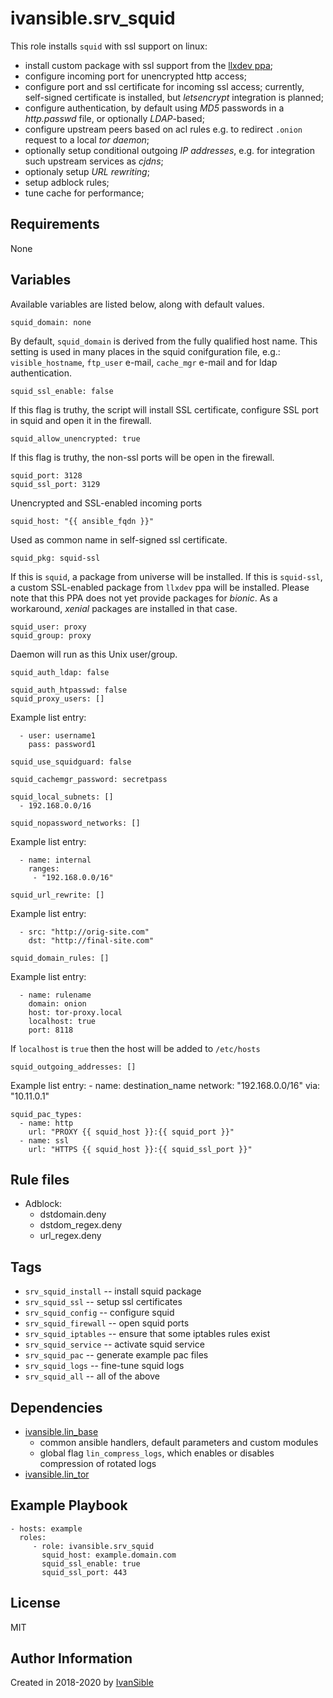 # ivansible.srv_squid

This role installs `squid` with ssl support on linux:
 - install custom package with ssl support from the [llxdev ppa](https://launchpad.net/~llxdev/+archive/ubuntu/xenial/);
 - configure incoming port for unencrypted http access;
 - configure port and ssl certificate for incoming ssl access;
   currently, self-signed certificate is installed,
   but _letsencrypt_ integration is planned;
 - configure authentication, by default using _MD5_ passwords
   in a _http.passwd_ file, or optionally _LDAP_-based;
 - configure upstream peers based on acl rules
   e.g. to redirect `.onion` request to a local _tor daemon_;
 - optionally setup conditional outgoing _IP addresses_,
   e.g. for integration such upstream services as _cjdns_;
 - optionaly setup _URL rewriting_;
 - setup adblock rules;
 - tune cache for performance;


## Requirements

None


## Variables

Available variables are listed below, along with default values.

    squid_domain: none
By default, `squid_domain` is derived from the fully qualified host name.
This setting is used in many places in the squid conifguration file, e.g.:
`visible_hostname`, `ftp_user` e-mail, `cache_mgr` e-mail
and for ldap authentication.

    squid_ssl_enable: false
If this flag is truthy, the script will install SSL certificate, configure SSL port in squid and open it in the firewall.

    squid_allow_unencrypted: true
If this flag is truthy, the non-ssl ports will be open in the firewall.

    squid_port: 3128
    squid_ssl_port: 3129
Unencrypted and SSL-enabled incoming ports

    squid_host: "{{ ansible_fqdn }}"
Used as common name in self-signed ssl certificate.

    squid_pkg: squid-ssl
If this is `squid`, a package from universe will be installed.
If this is `squid-ssl`, a custom SSL-enabled package from `llxdev` ppa will be installed. Please note that this PPA does not yet provide packages for _bionic_. As a workaround, _xenial_ packages are installed in that case.

    squid_user: proxy
    squid_group: proxy
Daemon will run as this Unix user/group.

    squid_auth_ldap: false

    squid_auth_htpasswd: false
    squid_proxy_users: []
Example list entry:

      - user: username1
        pass: password1

    squid_use_squidguard: false

    squid_cachemgr_password: secretpass

    squid_local_subnets: []
      - 192.168.0.0/16

    squid_nopassword_networks: []
Example list entry:

      - name: internal
        ranges:
         - "192.168.0.0/16"

    squid_url_rewrite: []
Example list entry:

      - src: "http://orig-site.com"
        dst: "http://final-site.com"

    squid_domain_rules: []
Example list entry:

      - name: rulename
        domain: onion
        host: tor-proxy.local
        localhost: true
        port: 8118
If `localhost` is `true` then the host will be added to `/etc/hosts`

    squid_outgoing_addresses: []

Example list entry:
      - name: destination_name
        network: "192.168.0.0/16"
        via: "10.11.0.1"

    squid_pac_types:
      - name: http
        url: "PROXY {{ squid_host }}:{{ squid_port }}"
      - name: ssl
        url: "HTTPS {{ squid_host }}:{{ squid_ssl_port }}"


## Rule files

- Adblock:
  - dstdomain.deny
  - dstdom_regex.deny
  - url_regex.deny


## Tags

- `srv_squid_install` -- install squid package
- `srv_squid_ssl` -- setup ssl certificates
- `srv_squid_config` -- configure squid
- `srv_squid_firewall` -- open squid ports
- `srv_squid_iptables` -- ensure that some iptables rules exist
- `srv_squid_service` -- activate squid service
- `srv_squid_pac` -- generate example pac files
- `srv_squid_logs` -- fine-tune squid logs
- `srv_squid_all` -- all of the above


## Dependencies

- [ivansible.lin_base](https://github.com/ivansible/lin-base)
  - common ansible handlers, default parameters and custom modules
  - global flag `lin_compress_logs`,
    which enables or disables compression of rotated logs
- [ivansible.lin_tor](https://github.com/ivansible/lin-tor)


## Example Playbook

    - hosts: example
      roles:
         - role: ivansible.srv_squid
           squid_host: example.domain.com
           squid_ssl_enable: true
           squid_ssl_port: 443


## License

MIT

## Author Information

Created in 2018-2020 by [IvanSible](https://github.com/ivansible)
